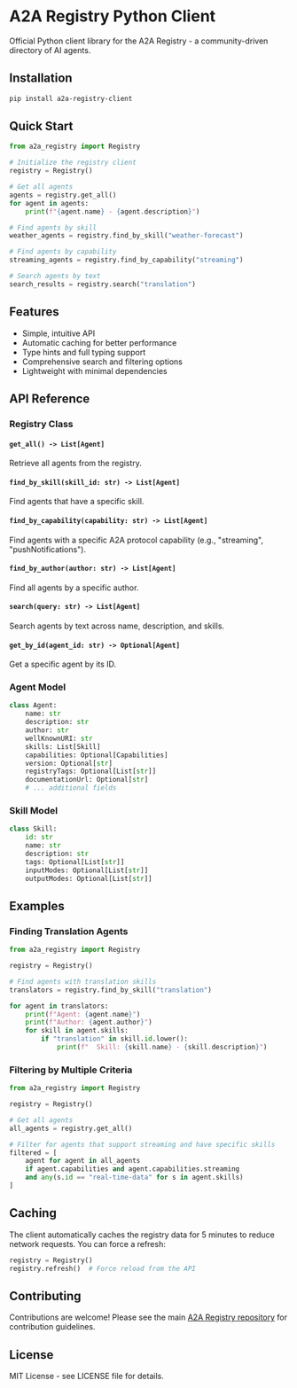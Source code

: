 # A2A Registry Python Client

Official Python client library for the A2A Registry - a community-driven directory of AI agents.

## Installation

```bash
pip install a2a-registry-client
```

## Quick Start

```python
from a2a_registry import Registry

# Initialize the registry client
registry = Registry()

# Get all agents
agents = registry.get_all()
for agent in agents:
    print(f"{agent.name} - {agent.description}")

# Find agents by skill
weather_agents = registry.find_by_skill("weather-forecast")

# Find agents by capability
streaming_agents = registry.find_by_capability("streaming")

# Search agents by text
search_results = registry.search("translation")
```

## Features

- Simple, intuitive API
- Automatic caching for better performance
- Type hints and full typing support
- Comprehensive search and filtering options
- Lightweight with minimal dependencies

## API Reference

### Registry Class

#### `get_all() -> List[Agent]`
Retrieve all agents from the registry.

#### `find_by_skill(skill_id: str) -> List[Agent]`
Find agents that have a specific skill.

#### `find_by_capability(capability: str) -> List[Agent]`
Find agents with a specific A2A protocol capability (e.g., "streaming", "pushNotifications").

#### `find_by_author(author: str) -> List[Agent]`
Find all agents by a specific author.

#### `search(query: str) -> List[Agent]`
Search agents by text across name, description, and skills.

#### `get_by_id(agent_id: str) -> Optional[Agent]`
Get a specific agent by its ID.

### Agent Model

```python
class Agent:
    name: str
    description: str
    author: str
    wellKnownURI: str
    skills: List[Skill]
    capabilities: Optional[Capabilities]
    version: Optional[str]
    registryTags: Optional[List[str]]
    documentationUrl: Optional[str]
    # ... additional fields
```

### Skill Model

```python
class Skill:
    id: str
    name: str
    description: str
    tags: Optional[List[str]]
    inputModes: Optional[List[str]]
    outputModes: Optional[List[str]]
```

## Examples

### Finding Translation Agents

```python
from a2a_registry import Registry

registry = Registry()

# Find agents with translation skills
translators = registry.find_by_skill("translation")

for agent in translators:
    print(f"Agent: {agent.name}")
    print(f"Author: {agent.author}")
    for skill in agent.skills:
        if "translation" in skill.id.lower():
            print(f"  Skill: {skill.name} - {skill.description}")
```

### Filtering by Multiple Criteria

```python
from a2a_registry import Registry

registry = Registry()

# Get all agents
all_agents = registry.get_all()

# Filter for agents that support streaming and have specific skills
filtered = [
    agent for agent in all_agents
    if agent.capabilities and agent.capabilities.streaming
    and any(s.id == "real-time-data" for s in agent.skills)
]
```

## Caching

The client automatically caches the registry data for 5 minutes to reduce network requests. You can force a refresh:

```python
registry = Registry()
registry.refresh()  # Force reload from the API
```

## Contributing

Contributions are welcome! Please see the main [A2A Registry repository](https://github.com/prassanna-ravishankar/a2a-registry) for contribution guidelines.

## License

MIT License - see LICENSE file for details.